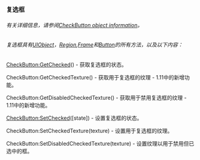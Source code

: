 ### 复选框

###### 有关详细信息，请参阅[CheckButton object information](https://wow.gamepedia.com/UIOBJECT_CheckButton)。

###### 复选框具有[UIObject](https://wow.gamepedia.com/Widget_API#UIObject)，[Region](https://wow.gamepedia.com/Widget_API#Region),[Frame](https://wow.gamepedia.com/Widget_API#Frame)和[Button](https://wow.gamepedia.com/Widget_API#Button)的所有方法，以及以下内容：

[CheckButton:GetChecked](https://wow.gamepedia.com/API_CheckButton_GetChecked)\(\) - 获取复选框的状态。

CheckButton:GetCheckedTexture\(\) - 获取用于复选框的纹理 -  1.11中的新增功能。

CheckButton:GetDisabledCheckedTexture\(\) - 获取用于禁用复选框的纹理 -  1.11中的新增功能。

[CheckButton:SetChecked](https://wow.gamepedia.com/API_CheckButton_SetChecked)\(\[state\]\) - 设置复选框的状态。

CheckButton:SetCheckedTexture\(texture\) - 设置用于复选框的纹理。

CheckButton:SetDisabledCheckedTexture\(texture\) - 设置纹理以用于禁用但已选中的框。



